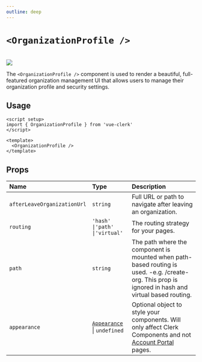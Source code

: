 ```yaml
---
outline: deep
---
```


# `<OrganizationProfile />`

<br />
<img src="https://clerk.com/_next/image?url=%2Fdocs%2Fimages%2Fui-components%2Fcomponent-org_profile.svg&w=2048&q=75" />

The `<OrganizationProfile />` component is used to render a beautiful, full-featured organization management UI that allows users to manage their organization profile and security settings.

## Usage

```vue
<script setup>
import { OrganizationProfile } from 'vue-clerk'
</script>

<template>
  <OrganizationProfile />
</template>
```

## Props

|Name|Type|Description|
|:----|:----|:----|
|`afterLeaveOrganizationUrl`|`string`|Full URL or path to navigate after leaving an organization.|
|`routing`|`'hash' \|'path' \|'virtual'`|The routing strategy for your pages.|
|`path`|`string`|The path where the component is mounted when path-based routing is used. -e.g. /create-org. This prop is ignored in hash and virtual based routing.|
|`appearance`|[`Appearance`](https://clerk.com/docs/components/customization/overview) \| `undefined`|Optional object to style your components. Will only affect Clerk Components and not [Account Portal](https://clerk.com/docs/account-portal/overview) pages.|
